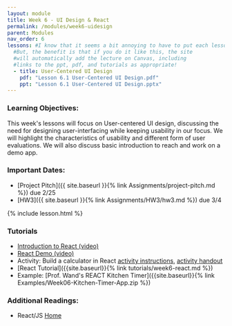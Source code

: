 ```yaml
---
layout: module
title: Week 6 - UI Design & React
permalink: /modules/week6-uidesign
parent: Modules
nav_order: 6
lessons: #I know that it seems a bit annoying to have to put each lesson in the yaml header like this...
  #But, the benefit is that if you do it like this, the site
  #will automatically add the lecture on Canvas, including
  #links to the ppt, pdf, and tutorials as appropriate!
  - title: User-Centered UI Design 
    pdf: "Lesson 6.1 User-Centered UI Design.pdf"
    ppt: "Lesson 6.1 User-Centered UI Design.pptx"
---
```


### Learning Objectives:

This week's lessons will focus on User-centered UI design, discussing the need for designing user-interfacing while keeping usability in our focus. We will highlight the characteristics of usability and different form of user evaluations. We will also discuss basic introduction to reach and work on a demo app.

### Important Dates:

- [Project Pitch]({{ site.baseurl }}{% link Assignments/project-pitch.md %}) due 2/25
- [HW3]({{ site.baseurl }}{% link Assignments/HW3/hw3.md %}) due 3/4

{% include lesson.html %}

### Tutorials
* [Introduction to React (video)](https://northeastern.instructure.com/courses/99531/files/folder/React?preview=14018834)
* [React Demo (video)](https://northeastern.instructure.com/courses/99531/files/folder/React?preview=14018845)
* Activity: Build a calculator in React [activity instructions](https://northeastern.instructure.com/courses/99531/files/folder/React?preview=14024088), [activity handout](https://northeastern.instructure.com/files/14018677/download?download_frd=1)
* [React Tutorial]({{site.baseurl}}{% link tutorials/week6-react.md %})
* Example: [Prof. Wand's REACT Kitchen Timer]({{site.baseurl}}{% link Examples/Week06-Kitchen-Timer-App.zip %})

### Additional Readings:

* React/JS [Home](https://reactjs.org/)

